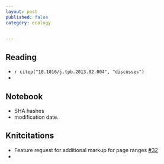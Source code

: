 ```yaml
---
layout: post
published: false
category: ecology


---
```



## Reading 

* `r citep("10.1016/j.tpb.2013.02.004", "discusses")`
* 

## Notebook

* SHA hashes 
* modification date. 

## Knitcitations

* Feature request for additional markup for page ranges [#32](https://github.com/cboettig/knitcitations/issues/32)
*  

